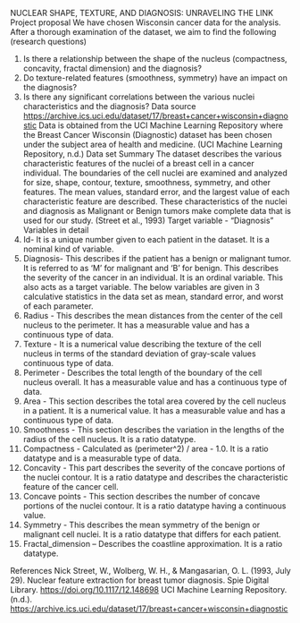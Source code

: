 NUCLEAR SHAPE, TEXTURE, AND DIAGNOSIS: UNRAVELING THE LINK
Project proposal
We have chosen Wisconsin cancer data for the analysis. After a thorough examination of the dataset, we aim to find the following (research questions)
1. Is there a relationship between the shape of the nucleus (compactness, concavity, fractal dimension) and the diagnosis?
2. Do texture-related features (smoothness, symmetry) have an impact on the diagnosis?
3. Is there any significant correlations between the various nuclei characteristics and the diagnosis?
Data source
	https://archive.ics.uci.edu/dataset/17/breast+cancer+wisconsin+diagnostic
Data is obtained from the UCI Machine Learning Repository where the Breast Cancer Wisconsin (Diagnostic) dataset has been chosen under the subject area of health and medicine. (UCI Machine Learning Repository, n.d.)
Data set Summary 
The dataset describes the various characteristic features of the nuclei of a breast cell in a cancer individual. The boundaries of the cell nuclei are examined and analyzed for size, shape, contour, texture, smoothness, symmetry, and other features. The mean values, standard error, and the largest value of each characteristic feature are described. These characteristics of the nuclei and diagnosis as Malignant or Benign tumors make complete data that is used for our study. (Street et al., 1993)
Target variable - “Diagnosis” 
Variables in detail 
1.	Id- It is a unique number given to each patient in the dataset. It is a nominal kind of variable.
2.	Diagnosis- This describes if the patient has a benign or malignant tumor. It is referred to as ‘M’ for malignant and ‘B’ for benign. This describes the severity of the cancer in an individual. It is an ordinal variable. This also acts as a target variable.
The below variables are given in 3 calculative statistics in the data set as mean, standard error, and worst of each parameter.
3.	Radius - This describes the mean distances from the center of the cell nucleus to the perimeter. It has a measurable value and has a continuous type of data. 
4.	Texture - It is a numerical value describing the texture of the cell nucleus in terms of the standard deviation of gray-scale values continuous type of data.
5.	Perimeter - Describes the total length of the boundary of the cell nucleus overall. It has a measurable value and has a continuous type of data.
6.	Area - This section describes the total area covered by the cell nucleus in a patient. It is a numerical value. It has a measurable value and has a continuous type of data.
7.	Smoothness - This section describes the variation in the lengths of the radius of the cell nucleus. It is a ratio datatype. 
8.	Compactness - Calculated as (perimeter^2) / area - 1.0. It is a ratio datatype and is a measurable type of data.
9.	Concavity - This part describes the severity of the concave portions of the nuclei contour. It is a ratio datatype and describes the characteristic feature of the cancer cell.
10.	Concave points - This section describes the number of concave portions of the nuclei contour. It is a ratio datatype having a continuous value.
11.	Symmetry - This describes the mean symmetry of the benign or malignant cell nuclei. It is a ratio datatype that differs for each patient.
12.	Fractal_dimension – Describes the coastline approximation. It is a ratio datatype. 

References
Nick Street, W., Wolberg, W. H., & Mangasarian, O. L. (1993, July 29). Nuclear feature extraction for breast tumor diagnosis. Spie Digital Library. https://doi.org/10.1117/12.148698
UCI Machine Learning Repository. (n.d.). https://archive.ics.uci.edu/dataset/17/breast+cancer+wisconsin+diagnostic


